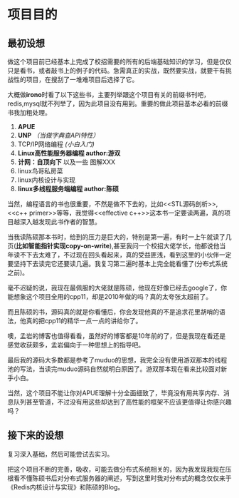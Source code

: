 
# 项目目的
## 最初设想
做这个项目前已经基本上完成了校招需要的所有的后端基础知识的学习，但是仅仅只是看书，或者敲书上的例子的代码。急需真正的实战，既然要实战，就要干有挑战性的项目，在搜刮了一堆难项目后选择了它。

大概做**irono**时看了以下这些书，主要列举跟这个项目有关的前缀书刊吧，redis,mysql就不列举了，因为此项目没有用到。重要的做此项目基本必看的前缀书我加粗处理。

1. **APUE**
2. **UNP** *（当做字典查API特性）*
3. TCP/IP网络编程 *(小白入门)*
4. **Linux高性能服务器编程 author:游双**
5. **计网：自顶向下** 以及一些 图解XXX
6. linux鸟哥私房菜
7. linux内核设计与实现
8. **linux多线程服务端编程 author:陈硕**

当然，编程语言的书也很重要，不然是做不下去的，比如<<STL源码剖析>>,<<c++ primer>>等等，我觉得<<effective c++>>这本书一定要读两遍，真的项目越深入越发现此书作者的智慧。

当我读陈硕那本书时，给到的压力是巨大的，特别是第一遍，有时一上午就读了几页(**比如智能指针实现copy-on-write**),甚至我问一个校招大佬学长，他都说他当年读不下去太难了，不过现在回头看起来，真的受益匪浅，看到这里的小伙伴一定要坚持下去读完它还要读几遍。我复习第二遍时基本上完全能看懂了(分布式系统之前)。

毫不迟疑的说，我现在最佩服的大佬就是陈硕，他现在好像已经去google了，你能想象这个项目全用的cpp11，却是2010年做的吗？真的太夸张太超前了。

而且陈硕的书，源码真的就是你看懂后，你会发现他真的不是追求花里胡哨的语法，他真的把cpp11的精华一点一点的讲给你了。

噢，孟岩的博客也值得看看，虽然好的博客都是10年前的了，但是我现在看还是感觉收获颇多，孟岩偏向于一种思想上的指导吧。

最后我的源码大多数都是参考了muduo的思想，我完全没有使用游双那本的线程池的写法，当读完muduo源码自然就明白原因了。游双那本现在看来比较面对新手小白。

当然，这个项目不能让你对APUE理解十分全面细致了，毕竟没有用共享内存、消息队列甚至管道，不过没有用这些却达到了高性能的框架不应该更值得让你感兴趣吗？

## 接下来的设想

复习深入基础，然后可能尝试去实习。

把这个项目不断的完善，吸收，可能去做分布式系统相关的，因为我发现我现在压根看不懂陈硕书后对分布式服务器的阐述，写到这里时我对分布式的概念仅仅来于《Redis内核设计与实现》和陈硕的Blog。